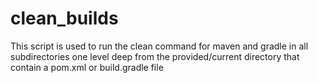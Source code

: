 # clean_builds
This script is used to run the clean command for maven and gradle in all subdirectories one level deep from the provided/current directory that contain a pom.xml or build.gradle file

